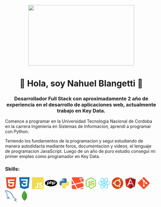 <div align="center">
  <img src="https://media.giphy.com/media/a1QLZUUtCcgyA/giphy.gif" width="350" height="200"/>
  <h1>
    👋 Hola, soy Nahuel Blangetti 👋  
  </h1>
  <h3>
    Desarrollador Full Stack con aproximadamente 2 año de experiencia en el desarrollo de aplicaciones web, actualmente trabajo en Key Data.
  </h3>
</div>
<div>
  <p>
    Comence a programar en la Universidad Tecnologia Nacional de Cordoba en la carrera Ingenieria en Sistemas de Informacion, aprendi a programar con
    Python.
  <p/>
  <p>
    Teniendo los fundamentos de la programacion y segui estudiando de manera autodidacta mediante foros, documentacion y videos, el lenguaje de 
    programacion JavaScript. Luego de un año de puro estudio consegui mi primer empleo como programador en Key Data.
  <p/>
</div>

<div>
  <h3>Skills: </h3>
  <img src="https://github.com/devicons/devicon/blob/master/icons/html5/html5-plain.svg" title="HTML5" width="40" height="40"/>
  <img src="https://github.com/devicons/devicon/blob/master/icons/css3/css3-plain.svg" title="CSS" width="40" height="40"/>
  <img src="https://github.com/devicons/devicon/blob/master/icons/javascript/javascript-plain.svg" title="JavaScript" width="40" height="40"/>
  <img src="https://github.com/devicons/devicon/blob/master/icons/php/php-plain.svg" title="PHP" width="40" height="40"/>
  <img src="https://github.com/devicons/devicon/blob/master/icons/python/python-original.svg" title="Python" width="40" height="40"/>
  <img src="https://github.com/devicons/devicon/blob/master/icons/laravel/laravel-plain.svg" title="Laravel" width="40" height="40"/>
  <img src="https://github.com/devicons/devicon/blob/master/icons/nodejs/nodejs-original.svg" title="NodeJS" width="40" height="40"/>
  <img src="https://github.com/devicons/devicon/blob/master/icons/react/react-original.svg" title="ReactJS" width="40" height="40"/>
  <img src="https://github.com/devicons/devicon/blob/master/icons/ubuntu/ubuntu-plain.svg" title="Ubuntu Linux" width="40" height="40"/>
  <img src="https://github.com/devicons/devicon/blob/master/icons/angularjs/angularjs-original.svg" title="Angular" width="40" height="40"/>
  <img src="https://github.com/devicons/devicon/blob/master/icons/git/git-plain.svg" title="Git" width="40" height="40"/>
  <img src="https://github.com/devicons/devicon/blob/master/icons/mysql/mysql-original.svg" title="MySQl" width="40" height="40"/>
  <img src="https://github.com/devicons/devicon/blob/master/icons/mongodb/mongodb-original.svg" title="MongoDB" width="40" height="40"/>
</div>
